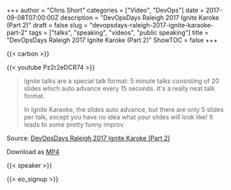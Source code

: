 +++
author = "Chris Short"
categories = ["Video", "DevOps"]
date = 2017-09-08T07:00:00Z
description = "DevOpsDays Raleigh 2017 Ignite Karoke (Part 2)"
draft = false
slug = "devopsdays-raleigh-2017-ignite-karaoke-part-2"
tags = ["talks", "speaking", "videos", "public speaking"]
title = "DevOpsDays Raleigh 2017 Ignite Karoke (Part 2)"
ShowTOC = false
+++

{{< carbon >}}

{{< youtube Pz2r2eDCR74 >}}

> Ignite talks are a special talk format: 5 minute talks consisting of 20 slides which auto advance every 15 seconds. It's a really neat talk format.
>
> In Ignite Karaoke, the slides auto advance, but there are only 5 slides per talk, except you have no idea what your slides will look like! It leads to some pretty funny improv.

Source: [DevOpsDays Raleigh 2017 Ignite Karoke (Part 2)](https://youtu.be/Pz2r2eDCR74)

Download as [MP4](https://cache.chrisshort.net/file/cache-chrisshort-net/DevOpsDays-Raleigh-2017-Ignite-Karaoke-Part-2.mp4)

{{< speaker >}}

{{< eo_signup >}}
